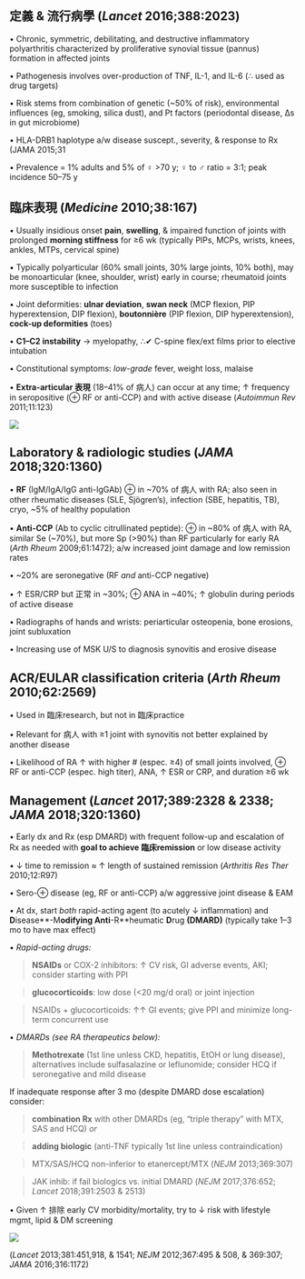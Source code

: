 ## 定義 & 流行病學 (_Lancet_ 2016;388:2023)
• Chronic, symmetric, debilitating, and destructive inflammatory polyarthritis characterized by proliferative synovial tissue (pannus) formation in affected joints

• Pathogenesis involves over-production of TNF, IL-1, and IL-6 (∴ used as drug targets)

• Risk stems from combination of genetic (~50% of risk), environmental influences (eg, smoking, silica dust), and Pt factors (periodontal disease, Δs in gut microbiome)

• HLA-DRB1 haplotype a/w disease suscept., severity, & response to Rx (JAMA 2015;31


• Prevalence = 1% adults and 5% of ♀ >70 y; ♀ to ♂ ratio = 3:1; peak incidence 50–75 y

## 臨床表現 (_Medicine_ 2010;38:167)
• Usually insidious onset **pain**, **swelling**, & impaired function of joints with prolonged **morning stiffness** for ≥6 wk (typically PIPs, MCPs, wrists, knees, ankles, MTPs, cervical spine)

• Typically polyarticular (60% small joints, 30% large joints, 10% both), may be monoarticular (knee, shoulder, wrist) early in course; rheumatoid joints more susceptible to infection

• Joint deformities: **ulnar deviation**, **swan neck** (MCP flexion, PIP hyperextension, DIP flexion), **boutonnière** (PIP flexion, DIP hyperextension), **cock-up deformities** (toes)

• **C1–C2 instability** → myelopathy, ∴✔ C-spine flex/ext films prior to elective intubation

• Constitutional symptoms: _low-grade_ fever, weight loss, malaise

• **Extra-articular 表現** (18–41% of 病人) can occur at any time; ↑ frequency in seropositive (⊕ RF or anti-CCP) and with active disease (_Autoimmun Rev_ 2011;11:123)

![](https://i.imgur.com/d7u4Obo.png)

## Laboratory & radiologic studies (_JAMA_ 2018;320:1360)

• **RF** (IgM/IgA/IgG anti-IgGAb) ⊕ in ~70% of 病人 with RA; also seen in other rheumatic diseases (SLE, Sjögren’s), infection (SBE, hepatitis, TB), cryo, ~5% of healthy population

• **Anti-CCP** (Ab to cyclic citrullinated peptide): ⊕ in ~80% of 病人 with RA, similar Se (~70%), but more Sp (>90%) than RF particularly for early RA (_Arth Rheum_ 2009;61:1472); a/w increased joint damage and low remission rates

• ~20% are seronegative (RF _and_ anti-CCP negative)

• ↑ ESR/CRP but 正常 in ~30%; ⊕ ANA in ~40%; ↑ globulin during periods of active disease

• Radiographs of hands and wrists: periarticular osteopenia, bone erosions, joint subluxation

• Increasing use of MSK U/S to diagnosis synovitis and erosive disease

## ACR/EULAR classification criteria (_Arth Rheum_ 2010;62:2569)
• Used in 臨床research, but not in 臨床practice

• Relevant for 病人 with ≥1 joint with synovitis not better explained by another disease

• Likelihood of RA ↑ with higher # (espec. ≥4) of small joints involved, ⊕ RF or anti-CCP (espec. high titer), ANA, ↑ ESR or CRP, and duration ≥6 wk

## Management (_Lancet_ 2017;389:2328 & 2338; _JAMA_ 2018;320:1360)
• Early dx and Rx (esp DMARD) with frequent follow-up and escalation of Rx as needed with **goal to achieve 臨床remission** or low disease activity

• ↓ time to remission ≈ ↑ length of sustained remission (_Arthritis Res Ther_ 2010;12:R97)

• Sero-⊕ disease (eg, RF or anti-CCP) a/w aggressive joint disease & EAM

• At dx, start _both_ rapid-acting agent (to acutely ↓ inflammation) and **D**isease**-M**odifying **A**nti**-R**heumatic **D**rug **(DMARD)** (typically take 1–3 mo to have max effect)

• _Rapid-acting drugs:_

> **NSAIDs** or COX-2 inhibitors: ↑ CV risk, GI adverse events, AKI; consider starting with PPI

> **glucocorticoids**: low dose (<20 mg/d oral) or joint injection

> NSAIDs + glucocorticoids: ↑↑ GI events; give PPI and minimize long-term concurrent use

• _DMARDs (see RA therapeutics below):_

> **Methotrexate** (1st line unless CKD, hepatitis, EtOH or lung disease), alternatives include sulfasalazine or leflunomide; consider HCQ if seronegative and mild disease

If inadequate response after 3 mo (despite DMARD dose escalation) consider:

> **combination Rx** with other DMARDs (eg, “triple therapy” with MTX, SAS and HCQ) _or_

> **adding biologic** (anti-TNF typically 1st line unless contraindication)

> MTX/SAS/HCQ non-inferior to etanercept/MTX (_NEJM_ 2013;369:307)

> JAK inhib: if fail biologics vs. initial DMARD (_NEJM_ 2017;376:652; _Lancet_ 2018;391:2503 & 2513)

• Given ↑ 排除 early CV morbidity/mortality, try to ↓ risk with lifestyle mgmt, lipid & DM screening

![](https://i.imgur.com/8lNJ7Ih.png)

(_Lancet_ 2013;381:451,918, & 1541; _NEJM_ 2012;367:495 & 508, & 369:307; _JAMA_ 2016;316:1172)
